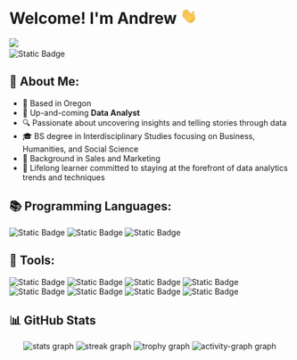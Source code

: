 # Welcome! I'm Andrew [<img src="https://github.com/chaanalyst/chaanalyst/blob/main/images/hi.gif" width="30">](https://github.com/chaanalyst/chaanalyst/blob/main/images/hi.gif)

<div align="left">
  <img src="https://visitor-badge.laobi.icu/badge?page_id=chaanalyst.chaanalyst&" />
</div>

<img alt="Static Badge" src="https://img.shields.io/badge/LinkedIn-%230A66C2?style=for-the-badge&logo=linkedin&link=https%3A%2F%2Fwww.linkedin.com%2Fin%2Fandrew-cha%2F">


## 👤 About Me:
+ 📍 Based in Oregon
+ 🚀 Up-and-coming **Data Analyst**
+ 🔍 Passionate about uncovering insights and telling stories through data
+ 🎓 BS degree in Interdisciplinary Studies focusing on Business, Humanities, and Social Science
+ 💼 Background in Sales and Marketing
+ 🌱 Lifelong learner committed to staying at the forefront of data analytics trends and techniques

## 📚 Programming Languages:
![Static Badge](https://img.shields.io/badge/SQL%20Server-%23CC2927)
![Static Badge](https://img.shields.io/badge/MySQL-%234479A1)
![Static Badge](https://img.shields.io/badge/R-%23276DC3)

## 🔧 Tools:
![Static Badge](https://img.shields.io/badge/Microsoft%20Excel-%23217346)
![Static Badge](https://img.shields.io/badge/Microsoft%20PowerPoint-%23B7472A)
![Static Badge](https://img.shields.io/badge/Microsoft%20SQL%20Server-%23CC2927)
![Static Badge](https://img.shields.io/badge/MySQL-%234479A1)
![Static Badge](https://img.shields.io/badge/R-%23276DC3)
![Static Badge](https://img.shields.io/badge/RStudio-%2375AADB)
![Static Badge](https://img.shields.io/badge/Tableau-%23E97627)
![Static Badge](https://img.shields.io/badge/Visual%20Studio%20Code-%23007ACC)

## 📊 GitHub Stats
<div align="center">
  <img src="https://github-readme-stats.vercel.app/api?username=chaanalyst&hide_title=false&hide_rank=false&show_icons=true&include_all_commits=true&count_private=true&disable_animations=false&theme=default&locale=en&hide_border=false&order=1&custom_title=GitHub%20Stats" height="150" alt="stats graph"  />
  <img src="https://streak-stats.demolab.com?user=chaanalyst&locale=en&mode=daily&theme=default&hide_border=false&border_radius=5&order=3" height="150" alt="streak graph"  />
  <img src="https://github-profile-trophy.vercel.app?username=chaanalyst&theme=flat&column=-1&row=1&margin-w=8&margin-h=8&no-bg=true&no-frame=false&order=4" height="150" alt="trophy graph"  />
  <img src="https://github-readme-activity-graph.vercel.app/graph?username=chaanalyst&radius=16&theme=github-light&area=true&order=5&custom_title=Contribution%20Graph" height="300" alt="activity-graph graph"  />
</div>
